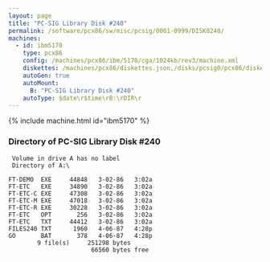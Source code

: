 ```yaml
---
layout: page
title: "PC-SIG Library Disk #240"
permalink: /software/pcx86/sw/misc/pcsig/0001-0999/DISK0240/
machines:
  - id: ibm5170
    type: pcx86
    config: /machines/pcx86/ibm/5170/cga/1024kb/rev3/machine.xml
    diskettes: /machines/pcx86/diskettes.json,/disks/pcsig0/pcx86/diskettes.json
    autoGen: true
    autoMount:
      B: "PC-SIG Library Disk #240"
    autoType: $date\r$time\rB:\rDIR\r
---
```


{% include machine.html id="ibm5170" %}

### Directory of PC-SIG Library Disk #240

     Volume in drive A has no label
     Directory of A:\

    FT-DEMO  EXE     44848   3-02-86   3:02a
    FT-ETC   EXE     34890   3-02-86   3:02a
    FT-ETC-C EXE     47308   3-02-86   3:02a
    FT-ETC-M EXE     47018   3-02-86   3:02a
    FT-ETC-R EXE     30228   3-02-86   3:02a
    FT-ETC   OPT       256   3-02-86   3:02a
    FT-ETC   TXT     44412   3-02-86   3:02a
    FILES240 TXT      1960   4-06-87   4:28p
    GO       BAT       378   4-06-87   4:28p
            9 file(s)     251298 bytes
                           66560 bytes free
